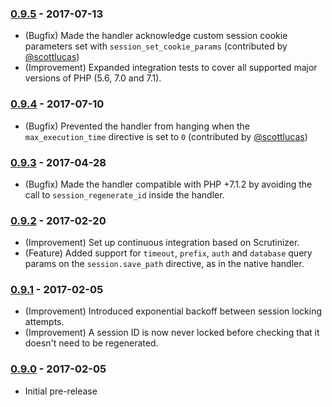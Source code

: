 ### [0.9.5] - 2017-07-13

  * (Bugfix) Made the handler acknowledge custom session cookie parameters set with `session_set_cookie_params` (contributed by [@scottlucas](https://github.com/scottlucas))
  * (Improvement) Expanded integration tests to cover all supported major versions of PHP (5.6, 7.0 and 7.1).

### [0.9.4] - 2017-07-10

  * (Bugfix) Prevented the handler from hanging when the `max_execution_time` directive is set to `0` (contributed by [@scottlucas](https://github.com/scottlucas))

### [0.9.3] - 2017-04-28

  * (Bugfix) Made the handler compatible with PHP +7.1.2 by avoiding the call to `session_regenerate_id` inside the handler.

### [0.9.2] - 2017-02-20

  * (Improvement) Set up continuous integration based on Scrutinizer.
  * (Feature) Added support for `timeout`, `prefix`, `auth` and `database` query params on the `session.save_path` directive, as in the native handler.

### [0.9.1] - 2017-02-05

  * (Improvement) Introduced exponential backoff between session locking attempts.
  * (Improvement) A session ID is now never locked before checking that it doesn't need to be regenerated.

### [0.9.0] - 2017-02-05

  * Initial pre-release

[0.9.5]: https://github.com/1ma/RedisSessionHandler/compare/v0.9.4...v0.9.5
[0.9.4]: https://github.com/1ma/RedisSessionHandler/compare/v0.9.3...v0.9.4
[0.9.3]: https://github.com/1ma/RedisSessionHandler/compare/v0.9.2...v0.9.3
[0.9.2]: https://github.com/1ma/RedisSessionHandler/compare/v0.9.1...v0.9.2
[0.9.1]: https://github.com/1ma/RedisSessionHandler/compare/v0.9.0...v0.9.1
[0.9.0]: https://github.com/1ma/RedisSessionHandler/tree/b6b149a3d5322e49a3c4c933ed8154ad3da30570
